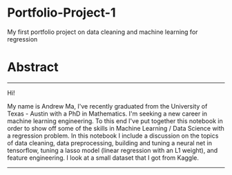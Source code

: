 # Portfolio-Project-1
My first portfolio project on data cleaning and machine learning for regression

# **Abstract**

---

Hi! 

My name is Andrew Ma, I've recently graduated from the University of Texas - Austin with a PhD in Mathematics. I'm seeking a new career in machine learning engineering. To this end I've put together this notebook in order to show off some of the skills in Machine Learning / Data Science with a regression problem. In this notebook I include a discussion on the topics of data cleaning, data preprocessing, building and tuning a neural net in tensorflow, tuning a lasso model (linear regression with an L1 weight), and feature engineering. I look at a small dataset that I got from Kaggle.

---
